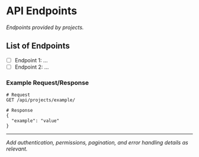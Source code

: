 # API Endpoints

_Endpoints provided by projects._

## List of Endpoints

- [ ] Endpoint 1: ...
- [ ] Endpoint 2: ...

### Example Request/Response
```http
# Request
GET /api/projects/example/

# Response
{
  "example": "value"
}
```

---

_Add authentication, permissions, pagination, and error handling details as relevant._
